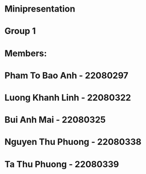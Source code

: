 # Minipresentation
# Group 1 
# Members: 
# Pham To Bao Anh - 22080297
# Luong Khanh Linh - 22080322
# Bui Anh Mai - 22080325
# Nguyen Thu Phuong - 22080338
# Ta Thu Phuong - 22080339
